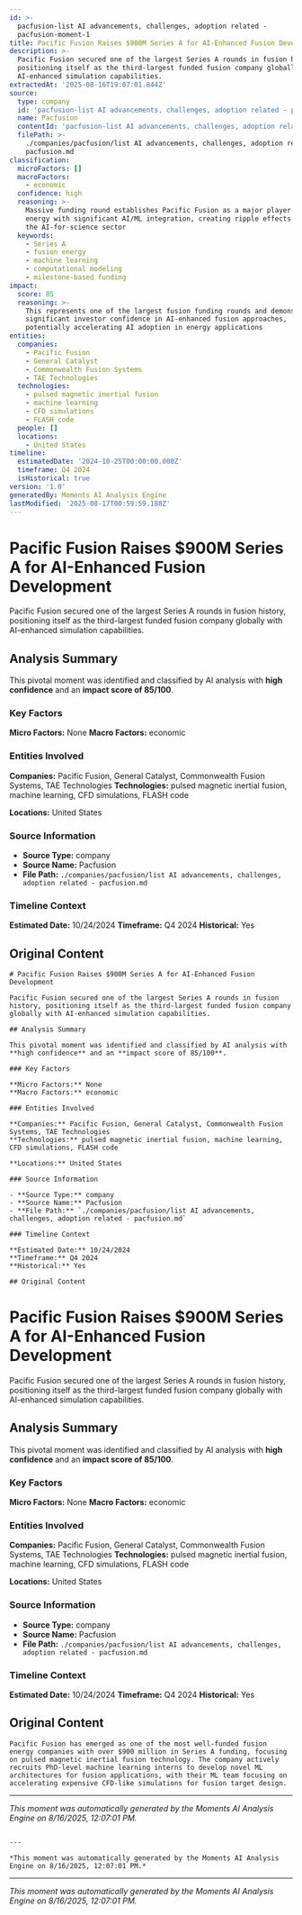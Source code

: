 ```yaml
---
id: >-
  pacfusion-list AI advancements, challenges, adoption related -
  pacfusion-moment-1
title: Pacific Fusion Raises $900M Series A for AI-Enhanced Fusion Development
description: >-
  Pacific Fusion secured one of the largest Series A rounds in fusion history,
  positioning itself as the third-largest funded fusion company globally with
  AI-enhanced simulation capabilities.
extractedAt: '2025-08-16T19:07:01.844Z'
source:
  type: company
  id: 'pacfusion-list AI advancements, challenges, adoption related - pacfusion'
  name: Pacfusion
  contentId: 'pacfusion-list AI advancements, challenges, adoption related - pacfusion'
  filePath: >-
    ./companies/pacfusion/list AI advancements, challenges, adoption related -
    pacfusion.md
classification:
  microFactors: []
  macroFactors:
    - economic
  confidence: high
  reasoning: >-
    Massive funding round establishes Pacific Fusion as a major player in fusion
    energy with significant AI/ML integration, creating ripple effects across
    the AI-for-science sector
  keywords:
    - Series A
    - fusion energy
    - machine learning
    - computational modeling
    - milestone-based funding
impact:
  score: 85
  reasoning: >-
    This represents one of the largest fusion funding rounds and demonstrates
    significant investor confidence in AI-enhanced fusion approaches,
    potentially accelerating AI adoption in energy applications
entities:
  companies:
    - Pacific Fusion
    - General Catalyst
    - Commonwealth Fusion Systems
    - TAE Technologies
  technologies:
    - pulsed magnetic inertial fusion
    - machine learning
    - CFD simulations
    - FLASH code
  people: []
  locations:
    - United States
timeline:
  estimatedDate: '2024-10-25T00:00:00.000Z'
  timeframe: Q4 2024
  isHistorical: true
version: '1.0'
generatedBy: Moments AI Analysis Engine
lastModified: '2025-08-17T00:59:59.188Z'
---
```

# Pacific Fusion Raises $900M Series A for AI-Enhanced Fusion Development

Pacific Fusion secured one of the largest Series A rounds in fusion history, positioning itself as the third-largest funded fusion company globally with AI-enhanced simulation capabilities.

## Analysis Summary

This pivotal moment was identified and classified by AI analysis with **high confidence** and an **impact score of 85/100**.

### Key Factors

**Micro Factors:** None
**Macro Factors:** economic

### Entities Involved

**Companies:** Pacific Fusion, General Catalyst, Commonwealth Fusion Systems, TAE Technologies
**Technologies:** pulsed magnetic inertial fusion, machine learning, CFD simulations, FLASH code

**Locations:** United States

### Source Information

- **Source Type:** company
- **Source Name:** Pacfusion
- **File Path:** `./companies/pacfusion/list AI advancements, challenges, adoption related - pacfusion.md`

### Timeline Context

**Estimated Date:** 10/24/2024
**Timeframe:** Q4 2024
**Historical:** Yes

## Original Content

```
# Pacific Fusion Raises $900M Series A for AI-Enhanced Fusion Development

Pacific Fusion secured one of the largest Series A rounds in fusion history, positioning itself as the third-largest funded fusion company globally with AI-enhanced simulation capabilities.

## Analysis Summary

This pivotal moment was identified and classified by AI analysis with **high confidence** and an **impact score of 85/100**.

### Key Factors

**Micro Factors:** None
**Macro Factors:** economic

### Entities Involved

**Companies:** Pacific Fusion, General Catalyst, Commonwealth Fusion Systems, TAE Technologies
**Technologies:** pulsed magnetic inertial fusion, machine learning, CFD simulations, FLASH code

**Locations:** United States

### Source Information

- **Source Type:** company
- **Source Name:** Pacfusion
- **File Path:** `./companies/pacfusion/list AI advancements, challenges, adoption related - pacfusion.md`

### Timeline Context

**Estimated Date:** 10/24/2024
**Timeframe:** Q4 2024
**Historical:** Yes

## Original Content

```
# Pacific Fusion Raises $900M Series A for AI-Enhanced Fusion Development

Pacific Fusion secured one of the largest Series A rounds in fusion history, positioning itself as the third-largest funded fusion company globally with AI-enhanced simulation capabilities.

## Analysis Summary

This pivotal moment was identified and classified by AI analysis with **high confidence** and an **impact score of 85/100**.

### Key Factors

**Micro Factors:** None
**Macro Factors:** economic

### Entities Involved

**Companies:** Pacific Fusion, General Catalyst, Commonwealth Fusion Systems, TAE Technologies
**Technologies:** pulsed magnetic inertial fusion, machine learning, CFD simulations, FLASH code

**Locations:** United States

### Source Information

- **Source Type:** company
- **Source Name:** Pacfusion
- **File Path:** `./companies/pacfusion/list AI advancements, challenges, adoption related - pacfusion.md`

### Timeline Context

**Estimated Date:** 10/24/2024
**Timeframe:** Q4 2024
**Historical:** Yes

## Original Content

```
Pacific Fusion has emerged as one of the most well-funded fusion energy companies with over $900 million in Series A funding, focusing on pulsed magnetic inertial fusion technology. The company actively recruits PhD-level machine learning interns to develop novel ML architectures for fusion applications, with their ML team focusing on accelerating expensive CFD-like simulations for fusion target design.
```

---

*This moment was automatically generated by the Moments AI Analysis Engine on 8/16/2025, 12:07:01 PM.*

```

---

*This moment was automatically generated by the Moments AI Analysis Engine on 8/16/2025, 12:07:01 PM.*

```

---

*This moment was automatically generated by the Moments AI Analysis Engine on 8/16/2025, 12:07:01 PM.*
